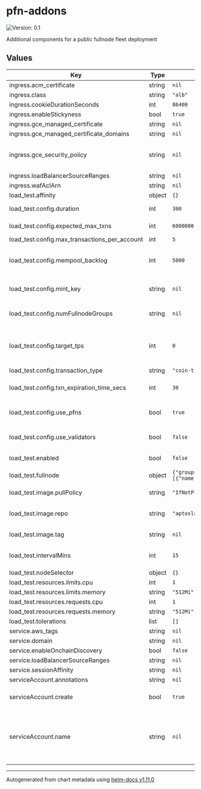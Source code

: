 # pfn-addons

![Version: 0.1](https://img.shields.io/badge/Version-0.1-informational?style=flat-square)

Additional components for a public fullnode fleet deployment

## Values

| Key | Type | Default | Description |
|-----|------|---------|-------------|
| ingress.acm_certificate | string | `nil` |  |
| ingress.class | string | `"alb"` |  |
| ingress.cookieDurationSeconds | int | `86400` |  |
| ingress.enableStickyness | bool | `true` |  |
| ingress.gce_managed_certificate | string | `nil` |  |
| ingress.gce_managed_certificate_domains | string | `nil` |  |
| ingress.gce_security_policy | string | `nil` | Security policy to apply to the backend services behind the ingress |
| ingress.loadBalancerSourceRanges | string | `nil` |  |
| ingress.wafAclArn | string | `nil` |  |
| load_test.affinity | object | `{}` |  |
| load_test.config.duration | int | `300` | How long to emit transactions for |
| load_test.config.expected_max_txns | int | `6000000` | Default 20k * $duration |
| load_test.config.max_transactions_per_account | int | `5` |  |
| load_test.config.mempool_backlog | int | `5000` | Number of transactions outstanding in mempool |
| load_test.config.mint_key | string | `nil` | The private key used to mint to fund load test |
| load_test.config.numFullnodeGroups | string | `nil` | The number of fullnode groups to run traffic against |
| load_test.config.target_tps | int | `0` | Whether to target a constant TPS, or 0 if not used. Cannot be used with mempool_backlog. |
| load_test.config.transaction_type | string | `"coin-transfer"` |  |
| load_test.config.txn_expiration_time_secs | int | `30` | How long to wait for transactions to be expired |
| load_test.config.use_pfns | bool | `true` | If true, run $numFullnodeGroups parallel load tests |
| load_test.config.use_validators | bool | `false` | Whether to submit transactions through validator REST API |
| load_test.enabled | bool | `false` | Whether to enable the load test CronJob |
| load_test.fullnode | object | `{"groups":[{"name":"fullnode"}]}` | The fullnode groups to target |
| load_test.image.pullPolicy | string | `"IfNotPresent"` | Image pull policy to use for tools image |
| load_test.image.repo | string | `"aptoslabs/tools"` | Image repo to use for tools image for running load tests |
| load_test.image.tag | string | `nil` | Image tag to use for tools image |
| load_test.intervalMins | int | `15` | How many minutes between load test runs |
| load_test.nodeSelector | object | `{}` |  |
| load_test.resources.limits.cpu | int | `1` |  |
| load_test.resources.limits.memory | string | `"512Mi"` |  |
| load_test.resources.requests.cpu | int | `1` |  |
| load_test.resources.requests.memory | string | `"512Mi"` |  |
| load_test.tolerations | list | `[]` |  |
| service.aws_tags | string | `nil` |  |
| service.domain | string | `nil` |  |
| service.enableOnchainDiscovery | bool | `false` |  |
| service.loadBalancerSourceRanges | string | `nil` |  |
| service.sessionAffinity | string | `nil` |  |
| serviceAccount.annotations | string | `nil` |  |
| serviceAccount.create | bool | `true` | Specifies whether a service account should be created |
| serviceAccount.name | string | `nil` | The name of the service account to use. If not set and create is true, a name is generated using the fullname template |

----------------------------------------------
Autogenerated from chart metadata using [helm-docs v1.11.0](https://github.com/norwoodj/helm-docs/releases/v1.11.0)
